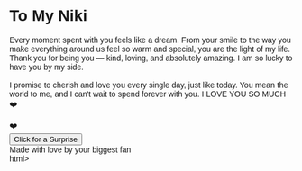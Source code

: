 
</head>
<body>
    <h1>To My Niki</h1>
    <p>
        Every moment spent with you feels like a dream. From your smile to the way you make everything around us feel so warm and special, 
        you are the light of my life. Thank you for being you — kind, loving, and absolutely amazing. I am so lucky to have you by my side.
        <br><br>
        I promise to cherish and love you every single day, just like today. You mean the world to me, and I can't wait to spend forever 
        with you. I LOVE YOU SO MUCH ❤️
    </p>
    <div class="heart">❤️</div>
    <button class="button" onclick="alert('I love you!')">Click for a Surprise</button>
    <footer>
        Made with love by your biggest fan
    </footer>
</body>
</html>
 html>
<html lang="en">
<head>
<title>Page Title</title>
<meta charset="UTF-8">
<meta name="viewport" content="width=device-width, initial-scale=1">
<style>
body {
  font-family: Arial, Helvetica, sans-serif;
}
</style>
</head>
<body>
